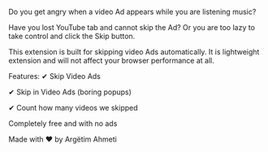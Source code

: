 Do you get angry when a video Ad appears while you are listening music?

Have you lost YouTube tab and cannot skip the Ad? Or you are too lazy to take control and click the Skip button. 

This extension is built for skipping video Ads automatically. 
It is lightweight extension and will not affect your browser performance at all. 

Features:
✔ Skip Video Ads

✔ Skip in Video Ads (boring popups)

✔ Count how many videos we skipped


Completely free and with no ads

Made with ❤️ by Argëtim Ahmeti
